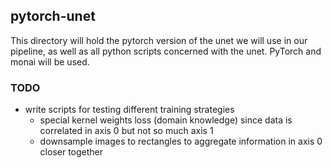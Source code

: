 ## pytorch-unet

This directory will hold the pytorch version of the unet we will use in our pipeline, as well as all python scripts concerned with the unet. PyTorch and monai will be used.

### TODO

- write scripts for testing different training strategies
  - special kernel weights loss (domain knowledge) since data is correlated in axis 0 but not so much axis 1
  - downsample images to rectangles to aggregate information in axis 0 closer together
